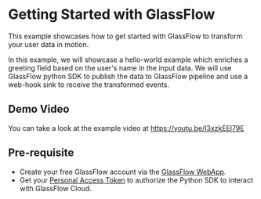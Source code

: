 # Getting Started with GlassFlow


This example showcases how to get started with GlassFlow to transform your user data in motion.

In this example, we will showcase a hello-world example which enriches a greeting field based on the user's name in the input data. 
We will use GlassFlow python SDK to publish the data to GlassFlow pipeline and use a web-hook sink to receive the transformed events. 

## Demo Video 

You can take a look at the example video at https://youtu.be/I3xzkEEl79E



## Pre-requisite

- Create your free GlassFlow account via the [GlassFlow WebApp](https://app.glassflow.dev).
- Get your [Personal Access Token](https://app.glassflow.dev/profile) to authorize the Python SDK to interact with GlassFlow Cloud.